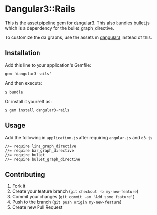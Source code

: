 # Dangular3::Rails

This is the asset pipeline gem for [dangular3](https://github.com/nilenso/dangular3).
This also bundles bullet.js which is a dependency for the bullet_graph_directive.

To customize the d3 graphs, use the assets in [dangular3](https://github.com/nilenso/dangular3) instead of this.

## Installation

Add this line to your application's Gemfile:

    gem 'dangular3-rails'

And then execute:

    $ bundle

Or install it yourself as:

    $ gem install dangular3-rails

## Usage

Add the following in `application.js` after requiring `angular.js` and `d3.js`

    //= require line_graph_directive
    //= require bar_graph_directive
    //= require bullet
    //= require bullet_graph_directive

## Contributing

1. Fork it
2. Create your feature branch (`git checkout -b my-new-feature`)
3. Commit your changes (`git commit -am 'Add some feature'`)
4. Push to the branch (`git push origin my-new-feature`)
5. Create new Pull Request
